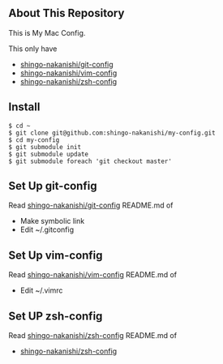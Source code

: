 ## About This Repository
This is My Mac Config.  
  
This only have

* [shingo-nakanishi/git-config](https://github.com/shingo-nakanishi/git-config)
* [shingo-nakanishi/vim-config](https://github.com/shingo-nakanishi/vim-config)
* [shingo-nakanishi/zsh-config](https://github.com/shingo-nakanishi/zsh-config)


## Install

```
$ cd ~
$ git clone git@github.com:shingo-nakanishi/my-config.git
$ cd my-config
$ git submodule init
$ git submodule update
$ git submodule foreach 'git checkout master'
```

## Set Up git-config

Read [shingo-nakanishi/git-config](https://github.com/shingo-nakanishi/git-config) README.md of
* Make symbolic link
* Edit ~/.gitconfig

## Set Up vim-config

Read [shingo-nakanishi/vim-config](https://github.com/shingo-nakanishi/vim-config) README.md of
* Edit ~/.vimrc

## Set UP zsh-config
Read [shingo-nakanishi/zsh-config](https://github.com/shingo-nakanishi/zsh-config) README.md of
* [shingo-nakanishi/zsh-config](https://github.com/shingo-nakanishi/zsh-config#edit-etczshenv)
